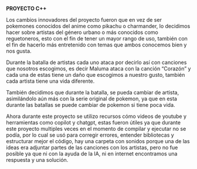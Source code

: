 **PROYECTO C++** 

Los cambios innovadores del proyecto fueron que en vez de ser pokemones conocidos del anime como pikachu o charmander, lo decidimos hacer sobre artistas del género urbano o más conocidos como reguetoneros, esto con el fin de tener un mayor rango de uso, también con el fin de hacerlo más entretenido con temas que ambos conocemos bien y nos gusta.  

Durante la batalla de artistas cada uno ataca por decirlo así con canciones que nosotros escogimos, es decir Maluma ataca con la canción “Corazón” y cada una de estas tiene un daño que escogimos a nuestro gusto, también cada artista tiene una vida diferente. 

También decidimos que durante la batalla, se pueda cambiar de artista, asimilándolo aún más con la serie original de pokemon, ya que en esta durante las batallas se puede cambiar de pokemon si tiene poca vida. 

Ahora durante este proyecto se utilizo recursos cómo videos de youtube y herramientas como copilot y chatgpt, estas fueron útiles ya que durante este proyecto multiples veces en el momento de compilar y ejecutar no se podía, por lo cual se usó para corregir errores, entender bibliotecas y estructurar mejor el código, hay una carpeta con sonidos porque una de las ideas era adjuntar partes de las canciones con los artistas, pero no fue posible ya que ni con la ayuda de la IA, ni en internet encontramos una respuesta y una solución. 

